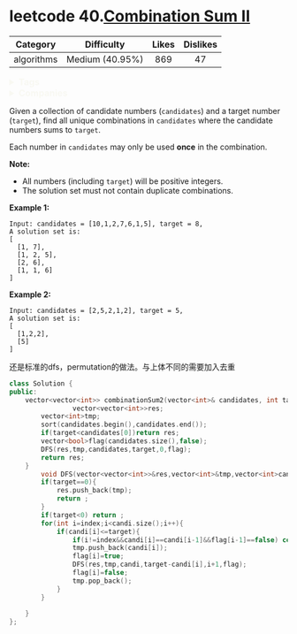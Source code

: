 # leetcode 40.[Combination Sum II](https://leetcode.com/problems/combination-sum-ii/description/)

|  Category  |   Difficulty    | Likes | Dislikes |
| :--------: | :-------------: | :---: | :------: |
| algorithms | Medium (40.95%) |  869  |    47    |

<details style="color: rgb(248, 248, 242); font-family: -apple-system, BlinkMacSystemFont, &quot;Segoe WPC&quot;, &quot;Segoe UI&quot;, Ubuntu, &quot;Droid Sans&quot;, sans-serif, &quot;Microsoft Yahei UI&quot;; font-size: 16px; font-style: normal; font-variant-ligatures: normal; font-variant-caps: normal; font-weight: 400; letter-spacing: normal; orphans: 2; text-align: start; text-indent: 0px; text-transform: none; white-space: normal; widows: 2; word-spacing: 0px; -webkit-text-stroke-width: 0px; text-decoration-style: initial; text-decoration-color: initial;"><summary><strong>Tags</strong></summary></details>

<details style="color: rgb(248, 248, 242); font-family: -apple-system, BlinkMacSystemFont, &quot;Segoe WPC&quot;, &quot;Segoe UI&quot;, Ubuntu, &quot;Droid Sans&quot;, sans-serif, &quot;Microsoft Yahei UI&quot;; font-size: 16px; font-style: normal; font-variant-ligatures: normal; font-variant-caps: normal; font-weight: 400; letter-spacing: normal; orphans: 2; text-align: start; text-indent: 0px; text-transform: none; white-space: normal; widows: 2; word-spacing: 0px; -webkit-text-stroke-width: 0px; text-decoration-style: initial; text-decoration-color: initial;"><summary><strong>Companies</strong></summary></details>

Given a collection of candidate numbers (`candidates`) and a target number (`target`), find all unique combinations in `candidates` where the candidate numbers sums to `target`.

Each number in `candidates` may only be used **once** in the combination.

**Note:**

- All numbers (including `target`) will be positive integers.
- The solution set must not contain duplicate combinations.

**Example 1:**

```
Input: candidates = [10,1,2,7,6,1,5], target = 8,
A solution set is:
[
  [1, 7],
  [1, 2, 5],
  [2, 6],
  [1, 1, 6]
]
```

**Example 2:**

```
Input: candidates = [2,5,2,1,2], target = 5,
A solution set is:
[
  [1,2,2],
  [5]
]
```

还是标准的dfs，permutation的做法。与上体不同的需要加入去重

```cpp
class Solution {
public:
    vector<vector<int>> combinationSum2(vector<int>& candidates, int target) {
                vector<vector<int>>res;
        vector<int>tmp;
        sort(candidates.begin(),candidates.end());
        if(target<candidates[0])return res;
        vector<bool>flag(candidates.size(),false);
        DFS(res,tmp,candidates,target,0,flag);
        return res;
    }
        void DFS(vector<vector<int>>&res,vector<int>&tmp,vector<int>candi,int target,int index,vector<bool>&flag){
        if(target==0){
            res.push_back(tmp);
            return ;
        }
        if(target<0) return ;
        for(int i=index;i<candi.size();i++){
            if(candi[i]<=target){
                if(i!=index&&candi[i]==candi[i-1]&&flag[i-1]==false) continue;
                tmp.push_back(candi[i]);
                flag[i]=true;
                DFS(res,tmp,candi,target-candi[i],i+1,flag);
                flag[i]=false;
                tmp.pop_back();
            }
        }
        
    }
};


```

